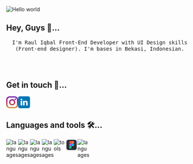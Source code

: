 <img src="https://raw.githubusercontent.com/sagar-viradiya/sagar-viradiya/master/resources/banner.png" alt="Hello world">

## Hey, Guys 👋... 

<p align="center">
  <samp>
    I'm Raul Iqbal Front-End Developer with UI Design skills (Front-end designer). I'm bases in Bekasi, Indonesian.
  </samp>
</p>

<br />
<br />

## Get in touch 📧...

<a title="Instagram" href="https://instagram.com/raul.iqbl_">
  <img align="left" alt="rauliqbal instagram " width="32px" src="https://raw.githubusercontent.com/wahidari/wahidari/master/icons/instagram.jpg" />
</a>
<a title="Linkedin" href="https://www.linkedin.com/in/muhamad-raul-iqbal-393696220/">
  <img align="left" alt="rauliqbal Linkdin" width="32px" src="https://raw.githubusercontent.com/wahidari/wahidari/master/icons/linkedin.png" />
</a>

<br />
<br />

## Languages and tools 🛠...

<!-- languages -->
<a title="html5" href="https://developer.mozilla.org/en-US/docs/Web/HTML">
  <img align="left" alt="languages" width="32px" src="https://img.icons8.com/color/240/000000/html-5.png" />
</a>
<a title="css3" href="https://developer.mozilla.org/en-US/docs/Web/CSS">
  <img align="left" alt="languages" width="32px" src="https://img.icons8.com/color/240/000000/css3.png" />
</a>
<a title="Javascript" href="https://developer.mozilla.org/en-US/docs/Web/JavaScript">
  <img align="left" alt="languages" width="32px" src="https://img.icons8.com/color/240/000000/javascript.png" />
</a>
<a title="sass" href="https://sass-lang.com/">
  <img align="left" alt="languages" width="32px" src="https://img.icons8.com/color/240/000000/sass.png" />
</a>

<!--  tools-->
<a title="Visual Studio Code" href="https://code.visualstudio.com/">
  <img align="left" alt="tools" width="32px" src="https://img.icons8.com/fluent/240/000000/visual-studio-code-2019.png" />
</a>
<a title="figma" href="https://www.figma.com/@rauliqbal">
  <img align="left" alt="languages" width="32px" src="https://raw.githubusercontent.com/wahidari/wahidari/master/icons/figma.png" />
</a>
<a title="github" href="https://github.com/Rauliqbal">
  <img align="left" alt="languages" width="32px" src="https://img.icons8.com/ios-glyphs/240/000000/github.png" />
</a>
